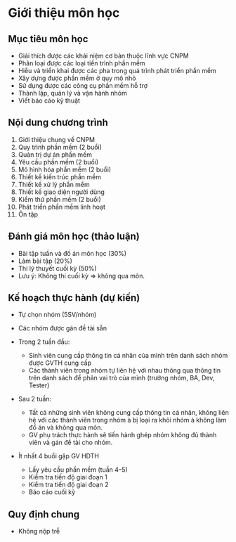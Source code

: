 # Giới thiệu môn học

## Mục tiêu môn học
- Giải thích được các khái niệm cơ bản thuộc lĩnh vực CNPM
- Phân loại được các loại tiến trình phần mềm
- Hiểu và triển khai được các pha trong quá trình phát triển phần mềm
- Xây dựng được phần mềm ở quy mô nhỏ
- Sử dụng được các công cụ phần mềm hỗ trợ
- Thành lập, quản lý và vận hành nhóm
- Viết báo cáo kỹ thuật

## Nội dung chương trình
1. Giới thiệu chung về CNPM
2. Quy trình phần mềm (2 buổi)
3. Quản trị dự án phần mềm
4. Yêu cầu phần mềm (2 buổi)
5. Mô hình hóa phần mềm (2 buổi)
6. Thiết kế kiến trúc phần mềm
7. Thiết kế xử lý phần mềm
8. Thiết kế giao diện người dùng
9. Kiểm thử phần mềm (2 buổi)
10. Phát triển phần mềm linh hoạt
11. Ôn tập

## Đánh giá môn học (thảo luận)
- Bài tập tuần và đồ án môn học (30%)
- Làm bài tập (20%)
- Thi lý thuyết cuối kỳ (50%)
- Lưu ý: Không thi cuối kỳ $\Rightarrow$ không qua môn.

## Kế hoạch thực hành (dự kiến)
- Tự chọn nhóm (5SV/nhóm)
- Các nhóm được gán đề tài sẵn
- Trong 2 tuần đầu:
    - Sinh viên cung cấp thông tin cá nhân của mình trên danh sách nhóm được GVTH cung cấp
    - Các thành viên trong nhóm tự liên hệ với nhau thông qua thông tin trên danh sách để phân vai trò của mình (trưởng nhóm, BA, Dev, Tester)
- Sau 2 tuần:
    - Tất cả những sinh viên không cung cấp thông tin cá nhân, không liên hệ với các thành viên trong nhóm à bị loại ra khỏi nhóm à không làm đồ án và không qua môn.
    - GV phụ trách thực hành sẽ tiến hành ghép nhóm không đủ thành viên và gán đề tài cho nhóm.

- Ít nhất 4 buổi gặp GV HDTH
    - Lấy yêu cầu phần mềm (tuần 4–5)
    - Kiểm tra tiến độ giai đoạn 1
    - Kiểm tra tiến độ giai đoạn 2
    - Báo cáo cuối kỳ

## Quy định chung
- Không nộp trễ

